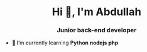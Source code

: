 
<h1 align="center">Hi 👋, I'm Abdullah</h1>
<h3 align="center">Junior back-end developer</h3>


- 🌱 I’m currently learning **Python** **nodejs** **php**
